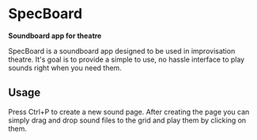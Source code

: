 SpecBoard
=========

**Soundboard app for theatre**


SpecBoard is a soundboard app designed to be used in improvisation theatre. It's goal is to provide a simple to use, no hassle interface to play sounds right when you need them.

## Usage

Press Ctrl+P to create a new sound page. After creating the page you can simply drag and drop sound files to the grid and play them by clicking on them.
